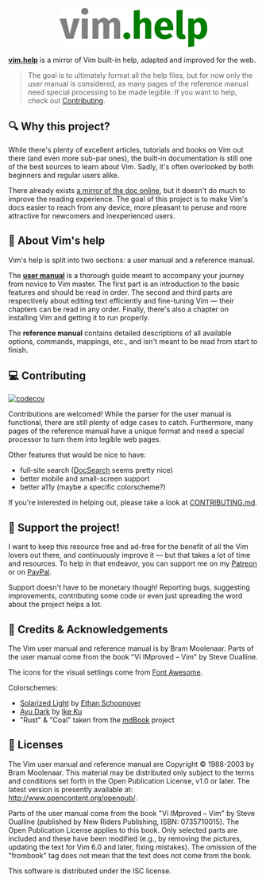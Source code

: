 <p align="center">
	<a href="https://vim.help" target="_blank" rel="external nofollow noopener noreferrer">
		<img src="https://raw.githubusercontent.com/cheap-glitch/vim.help/main/docs/banner.png" alt="banner">
	</a>
</p>

**[vim.help](https://vim.help)** is a  mirror of Vim built-in  help, adapted and
improved for the web.

> The goal  is to ultimately  format all  the help files,  but for now  only the
> user  manual  is considered,  as  many  pages  of  the reference  manual  need
> special  processing  to be  made  legible.  If you  want  to  help, check  out
> [Contributing](#-contributing).

<!-- fragment:why-this-project -->
## 🔍 Why this project?
While there's plenty of excellent articles, tutorials and books on Vim out there
(and even  more sub-par ones),  the built-in documentation  is still one  of the
best sources to learn about Vim.  Sadly, it's often overlooked by both beginners
and regular users alike.

There already exists  [a mirror of the doc  online](https://vimhelp.org), but it
doesn't do much to  improve the reading experience. The goal  of this project is
to make Vim's docs easier to reach  from any device, more pleasant to peruse and
more attractive for newcomers and inexperienced users.
<!-- /fragment -->

<!-- fragment:about-vim-help -->
## 📖 About Vim's help
Vim's help is split into two sections: a user manual and a reference manual.

The  **[user manual](https://vim.help/table-of-contents)**  is a  thorough guide
meant to accompany your journey from novice  to Vim master. The first part is an
introduction to the basic  features and should be read in  order. The second and
third parts are respectively about  editing text efficiently and fine-tuning Vim
— their chapters  can be read in  any order. Finally, there's also  a chapter on
installing Vim and getting it to run properly.

The  **reference  manual**  contains  detailed  descriptions  of  all  available
options, commands,  mappings, etc.,  and isn't  meant to be  read from  start to
finish.
<!-- /fragment -->

<!-- fragment:contributing -->
## 💻 Contributing
[![codecov](https://codecov.io/gh/cheap-glitch/vim.help/branch/main/graph/badge.svg)](https://codecov.io/gh/cheap-glitch/vim.help)

Contributions are welcomed! While the parser  for the user manual is functional,
there are still  plenty of edge cases  to catch. Furthermore, many  pages of the
reference manual have a unique format and  need a special processor to turn them
into legible web pages.

Other features that would be nice to have:
  * full-site search ([DocSearch](https://docsearch.algolia.com/docs/what-is-docsearch) seems pretty nice)
  * better mobile and small-screen support
  * better a11y (maybe a specific colorscheme?)

If   you're   interested    in   helping   out,   please   take    a   look   at
[CONTRIBUTING.md](https://github.com/cheap-glitch/vim.help/blob/main/CONTRIBUTING.md).
<!-- /fragment -->

<!-- fragment:support -->
## 🎁 Support the project!
I  want   to  keep  this   resource  free  and   ad-free  for  the   benefit  of
all  the  Vim  lovers  out  there,  and  continuously  improve  it  —  but  that
takes  a  lot  of  time  and  resources. To  help  in  that  endeavor,  you  can
support   me  on   my   [Patreon](https://www.patreon.com/cheap_glitch)  or   on
[PayPal](https://www.paypal.me/CheapGlitch).

Support  doesn't  have  to  be   monetary  though!  Reporting  bugs,  suggesting
improvements, contributing some  code or even just spreading the  word about the
project helps a lot.
<!-- /fragment -->

<!-- fragment:credits -->
## 👏 Credits & Acknowledgements
The Vim user manual and reference manual is by Bram Moolenaar. Parts of the user
manual come from the book "Vi IMproved – Vim" by Steve Oualline.

The icons for the visual settings come from [Font Awesome](https://fontawesome.com).

Colorschemes:
  * [Solarized Light](https://ethanschoonover.com/solarized) by [Ethan Schoonover](https://github.com/altercation)
  * [Ayu Dark](https://github.com/dempfi/ayu) by [Ike Ku](https://github.com/dempfi)
  * "Rust" & "Coal" taken from the [mdBook](https://github.com/rust-lang/mdBook) project
<!-- /fragment -->

<!-- fragment:licenses -->
## 📜 Licenses
The Vim  user manual and  reference manual are  Copyright © 1988-2003  by Bram
Moolenaar.  This material  may  be distributed  only subject  to  the terms  and
conditions set forth in the Open  Publication License, v1.0 or later. The latest
version is presently available at: http://www.opencontent.org/openpub/.

Parts  of the  user manual  come from  the  book "Vi  IMproved –  Vim" by  Steve
Oualline  (published  by New  Riders  Publishing,  ISBN: 0735710015).  The  Open
Publication License applies  to this book. Only selected parts  are included and
these have been modified (e.g., by  removing the pictures, updating the text for
Vim 6.0 and later, fixing mistakes). The omission of the "frombook" tag does not
mean that the text does not come from the book.
<!-- /fragment -->

This software is distributed under the ISC license.
